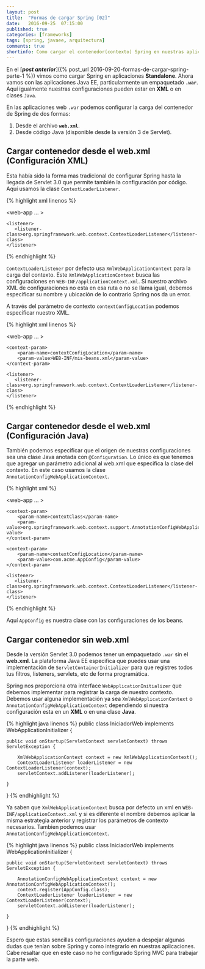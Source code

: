 ```yaml
---
layout: post
title:  "Formas de cargar Spring [02]"
date:   2016-09-25  07:15:00
published: true
categories: [frameworks]
tags: [spring, javaee, arquitectura]
comments: true
shortinfo: Como cargar el contenedor(contexto) Spring en nuestras aplicaciones. Parte 2.
---
```


En el [_**post anterior**_]({% post_url 2016-09-20-formas-de-cargar-spring-parte-1 %}) vimos como cargar Spring en aplicaciones
**Standalone**. Ahora vamos con las aplicaciones Java EE, particularmente un empaquetado **`.war`**. Aquí igualmente nuestras
configuraciones pueden estar en **XML** o en clases `Java`.

En las aplicaciones web `.war` podemos configurar la carga del contenedor de Spring de dos formas:

1. Desde el archivo **`web.xml`**.
2. Desde código Java (disponible desde la versión 3 de Servlet).


## Cargar contenedor desde el web.xml (Configuración XML)
Esta había sido la forma mas tradicional de configurar Spring hasta la llegada de Servlet 3.0 que permite también la configuración
por código. Aquí usamos la clase `ContextLoaderListener`.


{% highlight xml linenos %}
<?xml version="1.0" encoding="UTF-8"?>
<web-app ... >

    <listener>
       <listener-class>org.springframework.web.context.ContextLoaderListener</listener-class>
    </listener>

</web-app>
{% endhighlight %}<br/>

`ContextLoaderListener` por defecto usa `XmlWebApplicationContext` para la carga del contexto. Este `XmlWebApplicationContext`
busca las configuraciones en `WEB-INF/applicationContext.xml`. Si nuestro archivo XML de configuraciones no esta en esa ruta
o no se llama igual, debemos especificar su nombre y ubicación de lo contrario Spring nos da un error.

A través del parámetro de contexto `contextConfigLocation` podemos especificar nuestro XML.

{% highlight xml linenos %}
<?xml version="1.0" encoding="UTF-8"?>
<web-app ... >

    <context-param>
        <param-name>contextConfigLocation</param-name>
        <param-value>WEB-INF/mis-beans.xml</param-value>
    </context-param>

    <listener>
       <listener-class>org.springframework.web.context.ContextLoaderListener</listener-class>
    </listener>

</web-app>
{% endhighlight %}<br/>


## Cargar contenedor desde el web.xml (Configuración Java)
También podemos especificar que el origen de nuestras configuraciones sea una clase Java anotada con `@Configuration`.
Lo único es que tenemos que agregar un parámetro adicional al web.xml que especifica la clase del contexto. En este caso
usamos la clase `AnnotationConfigWebApplicationContext`.


{% highlight xml %}
<?xml version="1.0" encoding="UTF-8"?>
<web-app ... >

    <context-param>
        <param-name>contextClass</param-name>
        <param-value>org.springframework.web.context.support.AnnotationConfigWebApplicationContext</param-value>
    </context-param>

    <context-param>
        <param-name>contextConfigLocation</param-name>
        <param-value>com.acme.AppConfig</param-value>
    </context-param>

    <listener>
       <listener-class>org.springframework.web.context.ContextLoaderListener</listener-class>
    </listener>

</web-app>
{% endhighlight %}<br/>

Aquí `AppConfig` es nuestra clase con las configuraciones de los beans.


## Cargar contenedor sin web.xml
Desde la versión Servlet 3.0 podemos tener un empaquetado `.war` sin el **web.xml**. La plataforma Java EE especifica que puedes
usar una implementación de `ServletContainerInitializer` para que registres todos tus filtros, listeners, servlets, etc de forma
programática.

Spring nos proporciona otra interface `WebApplicationInitializer` que debemos implementar para registrar la carga de nuestro
contexto. Debemos usar alguna implementación ya sea `XmlWebApplicationContext` o `AnnotationConfigWebApplicationContext` dependiendo
si nuestra configuración esta en un **XML** o en una clase **Java**.

{% highlight java linenos %}
public class IniciadorWeb implements WebApplicationInitializer {

    public void onStartup(ServletContext servletContext) throws ServletException {

        XmlWebApplicationContext context = new XmlWebApplicationContext();
        ContextLoaderListener loaderListener = new ContextLoaderListener(context);
        servletContext.addListener(loaderListener);

    }
}
{% endhighlight %}<br/>

Ya saben que `XmlWebApplicationContext` busca por defecto un xml en `WEB-INF/applicationContext.xml` y si es diferente el nombre
debemos aplicar la misma estrategia anterior y registrar los parámetros de contexto necesarios. Tambien podemos usar
`AnnotationConfigWebApplicationContext`.

{% highlight java linenos %}
public class IniciadorWeb implements WebApplicationInitializer {

    public void onStartup(ServletContext servletContext) throws ServletException {

        AnnotationConfigWebApplicationContext context = new AnnotationConfigWebApplicationContext();
        context.register(AppConfig.class);
        ContextLoaderListener loaderListener = new ContextLoaderListener(context);
        servletContext.addListener(loaderListener);

    }
}
{% endhighlight %}<br/>


Espero que estas sencillas configuraciones ayuden a despejar algunas dudas que tenían sobre Spring y como integrarlo en nuestras aplicaciones.
Cabe resaltar que en este caso no he configurado Spring MVC para trabajar la parte web.

